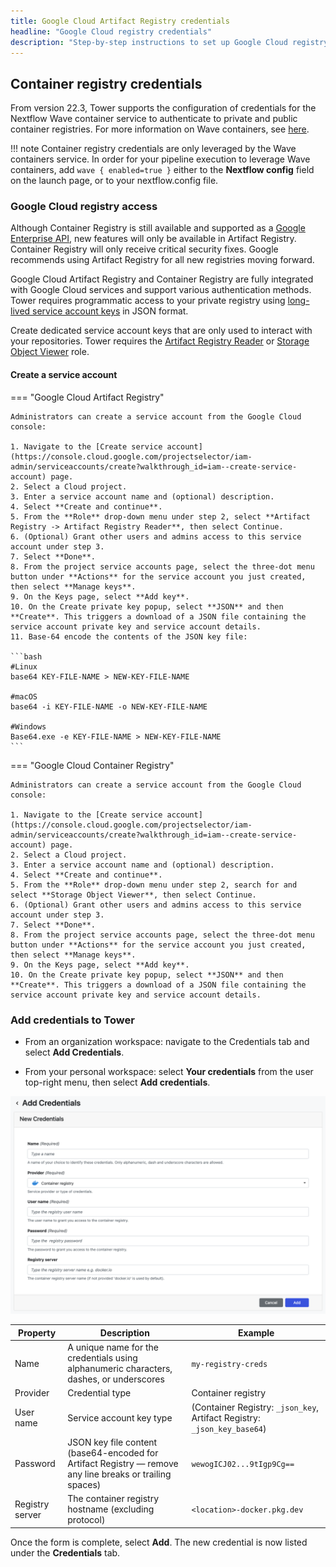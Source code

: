 ```yaml
---
title: Google Cloud Artifact Registry credentials
headline: "Google Cloud registry credentials"
description: "Step-by-step instructions to set up Google Cloud registry credentials in Nextflow Tower."
---
```


## Container registry credentials

From version 22.3, Tower supports the configuration of credentials for the Nextflow Wave container service to authenticate to private and public container registries. For more information on Wave containers, see [here](https://www.nextflow.io/docs/latest/wave.html).

<!-- prettier-ignore -->
!!! note
    Container registry credentials are only leveraged by the Wave containers service. In order for your pipeline execution to leverage Wave containers, add `wave { enabled=true }` either to the **Nextflow config** field on the launch page, or to your nextflow.config file.

### Google Cloud registry access

Although Container Registry is still available and supported as a [Google Enterprise API](https://cloud.google.com/blog/topics/inside-google-cloud/new-api-stability-tenets-govern-google-enterprise-apis), new features will only be available in Artifact Registry. Container Registry will only receive critical security fixes. Google recommends using Artifact Registry for all new registries moving forward.

Google Cloud Artifact Registry and Container Registry are fully integrated with Google Cloud services and support various authentication methods. Tower requires programmatic access to your private registry using [long-lived service account keys](https://cloud.google.com/artifact-registry/docs/docker/authentication#json-key) in JSON format.

Create dedicated service account keys that are only used to interact with your repositories. Tower requires the [Artifact Registry Reader](https://cloud.google.com/artifact-registry/docs/access-control#permissions) or [Storage Object Viewer](https://cloud.google.com/container-registry/docs/access-control#permissions) role.

#### Create a service account

=== "Google Cloud Artifact Registry"

    Administrators can create a service account from the Google Cloud console:

    1. Navigate to the [Create service account](https://console.cloud.google.com/projectselector/iam-admin/serviceaccounts/create?walkthrough_id=iam--create-service-account) page.
    2. Select a Cloud project.
    3. Enter a service account name and (optional) description.
    4. Select **Create and continue**.
    5. From the **Role** drop-down menu under step 2, select **Artifact Registry -> Artifact Registry Reader**, then select Continue.
    6. (Optional) Grant other users and admins access to this service account under step 3.
    7. Select **Done**.
    8. From the project service accounts page, select the three-dot menu button under **Actions** for the service account you just created, then select **Manage keys**.
    9. On the Keys page, select **Add key**.
    10. On the Create private key popup, select **JSON** and then **Create**. This triggers a download of a JSON file containing the service account private key and service account details.
    11. Base-64 encode the contents of the JSON key file:

    ```bash
    #Linux
    base64 KEY-FILE-NAME > NEW-KEY-FILE-NAME

    #macOS
    base64 -i KEY-FILE-NAME -o NEW-KEY-FILE-NAME

    #Windows
    Base64.exe -e KEY-FILE-NAME > NEW-KEY-FILE-NAME
    ```

=== "Google Cloud Container Registry"

    Administrators can create a service account from the Google Cloud console:

    1. Navigate to the [Create service account](https://console.cloud.google.com/projectselector/iam-admin/serviceaccounts/create?walkthrough_id=iam--create-service-account) page.
    2. Select a Cloud project.
    3. Enter a service account name and (optional) description.
    4. Select **Create and continue**.
    5. From the **Role** drop-down menu under step 2, search for and select **Storage Object Viewer**, then select Continue.
    6. (Optional) Grant other users and admins access to this service account under step 3.
    7. Select **Done**.
    8. From the project service accounts page, select the three-dot menu button under **Actions** for the service account you just created, then select **Manage keys**.
    9. On the Keys page, select **Add key**.
    10. On the Create private key popup, select **JSON** and then **Create**. This triggers a download of a JSON file containing the service account private key and service account details.

### Add credentials to Tower

- From an organization workspace: navigate to the Credentials tab and select **Add Credentials**.

- From your personal workspace: select **Your credentials** from the user top-right menu, then select **Add credentials**.

![](_images/container_registry_credentials_blank.png)

| Property        | Description                                                                                              | Example                                                                  |
| --------------- | -------------------------------------------------------------------------------------------------------- | ------------------------------------------------------------------------ |
| Name            | A unique name for the credentials using alphanumeric characters, dashes, or underscores                  | `my-registry-creds`                                                      |
| Provider        | Credential type                                                                                          | Container registry                                                       |
| User name       | Service account key type                                                                                 | (Container Registry: `_json_key`, Artifact Registry: `_json_key_base64`) |
| Password        | JSON key file content (base64-encoded for Artifact Registry — remove any line breaks or trailing spaces) | `wewogICJ02...9tIgp9Cg==`                                                |
| Registry server | The container registry hostname (excluding protocol)                                                     | `<location>-docker.pkg.dev`                                              |

Once the form is complete, select **Add**. The new credential is now listed under the **Credentials** tab.
